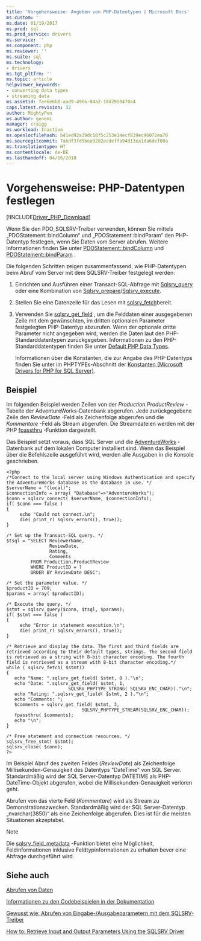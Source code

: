 ```yaml
---
title: 'Vorgehensweise: Angeben von PHP-Datentypen | Microsoft Docs'
ms.custom: ''
ms.date: 01/19/2017
ms.prod: sql
ms.prod_service: drivers
ms.service: ''
ms.component: php
ms.reviewer: ''
ms.suite: sql
ms.technology:
- drivers
ms.tgt_pltfrm: ''
ms.topic: article
helpviewer_keywords:
- converting data types
- streaming data
ms.assetid: fee6e6b8-aad9-496b-84a2-18d2950470a4
caps.latest.revision: 32
author: MightyPen
ms.author: genemi
manager: craigg
ms.workload: Inactive
ms.openlocfilehash: b41ed92a39dc18f5c253e14ecf839ec96072ea70
ms.sourcegitcommit: 7a6df3fd5bea9282ecdeffa94d13ea1da6def80a
ms.translationtype: HT
ms.contentlocale: de-DE
ms.lasthandoff: 04/16/2018
---
```

# <a name="how-to-specify-php-data-types"></a>Vorgehensweise: PHP-Datentypen festlegen
[!INCLUDE[Driver_PHP_Download](../../includes/driver_php_download.md)]

Wenn Sie den PDO_SQLSRV-Treiber verwenden, können Sie mittels „PDOStatement::bindColumn“ und „PDOStatement::bindParam“ den PHP-Datentyp festlegen, wenn Sie Daten vom Server abrufen. Weitere Informationen finden Sie unter [PDOStatement::bindColumn](../../connect/php/pdostatement-bindcolumn.md) und [PDOStatement::bindParam](../../connect/php/pdostatement-bindparam.md) .  
  
Die folgenden Schritten zeigen zusammenfassend, wie PHP-Datentypen beim Abruf vom Server mit dem SQLSRV-Treiber festgelegt werden:  
  
1.  Einrichten und Ausführen einer Transact-SQL-Abfrage mit [Sqlsrv_query](../../connect/php/sqlsrv-query.md) oder eine Kombination von [Sqlsrv_prepare](../../connect/php/sqlsrv-prepare.md)/[Sqlsrv_execute](../../connect/php/sqlsrv-execute.md).  
  
2.  Stellen Sie eine Datenzeile für das Lesen mit [sqlsrv_fetch](../../connect/php/sqlsrv-fetch.md)bereit.  
  
3.  Verwenden Sie [sqlsrv_get_field](../../connect/php/sqlsrv-get-field.md) , um die Felddaten einer ausgegebenen Zeile mit dem gewünschten, im dritten optionalen Parameter festgelegten PHP-Datentyp abzurufen. Wenn der optionale dritte Parameter nicht angegeben wird, werden die Daten laut den PHP-Standarddatentypen zurückgegeben. Informationen zu den PHP-Standarddatentypen finden Sie unter [Default PHP Data Types](../../connect/php/default-php-data-types.md).  
  
    Informationen über die Konstanten, die zur Angabe des PHP-Datentyps finden Sie unter im PHPTYPEs-Abschnitt der [Konstanten &#40;Microsoft Drivers for PHP for SQL Server&#41;](../../connect/php/constants-microsoft-drivers-for-php-for-sql-server.md).  
  
## <a name="example"></a>Beispiel  
Im folgenden Beispiel werden Zeilen von der *Production.ProductReview* -Tabelle der AdventureWorks-Datenbank abgerufen. Jede zurückgegebene Zeile den *ReviewDate* -Feld als Zeichenfolge abgerufen und die *Kommentare* -Feld als Stream abgerufen. Die Streamdateien werden mit der PHP [fpassthru](http://php.net/manual/en/function.fpassthru.php) -Funktion dargestellt.  
  
Das Beispiel setzt voraus, dass SQL Server und die [AdventureWorks](https://github.com/Microsoft/sql-server-samples/tree/master/samples/databases/adventure-works) -Datenbank auf dem lokalen Computer installiert sind. Wenn das Beispiel über die Befehlszeile ausgeführt wird, werden alle Ausgaben in die Konsole geschrieben.  
  
```  
<?php  
/*Connect to the local server using Windows Authentication and specify  
the AdventureWorks database as the database in use. */  
$serverName = "(local)";  
$connectionInfo = array( "Database"=>"AdventureWorks");  
$conn = sqlsrv_connect( $serverName, $connectionInfo);  
if( $conn === false )  
{  
     echo "Could not connect.\n";  
     die( print_r( sqlsrv_errors(), true));  
}  
  
/* Set up the Transact-SQL query. */  
$tsql = "SELECT ReviewerName,   
                ReviewDate,  
                Rating,   
                Comments   
         FROM Production.ProductReview   
         WHERE ProductID = ?   
         ORDER BY ReviewDate DESC";  
  
/* Set the parameter value. */  
$productID = 709;  
$params = array( $productID);  
  
/* Execute the query. */  
$stmt = sqlsrv_query($conn, $tsql, $params);  
if( $stmt === false )  
{  
     echo "Error in statement execution.\n";  
     die( print_r( sqlsrv_errors(), true));  
}  
  
/* Retrieve and display the data. The first and third fields are  
retrieved according to their default types, strings. The second field  
is retrieved as a string with 8-bit character encoding. The fourth  
field is retrieved as a stream with 8-bit character encoding.*/  
while ( sqlsrv_fetch( $stmt))  
{  
   echo "Name: ".sqlsrv_get_field( $stmt, 0 )."\n";  
   echo "Date: ".sqlsrv_get_field( $stmt, 1,   
                       SQLSRV_PHPTYPE_STRING( SQLSRV_ENC_CHAR))."\n";  
   echo "Rating: ".sqlsrv_get_field( $stmt, 2 )."\n";  
   echo "Comments: ";  
   $comments = sqlsrv_get_field( $stmt, 3,   
                            SQLSRV_PHPTYPE_STREAM(SQLSRV_ENC_CHAR));  
   fpassthru( $comments);  
   echo "\n";   
}  
  
/* Free statement and connection resources. */  
sqlsrv_free_stmt( $stmt);  
sqlsrv_close( $conn);  
?>  
```  
  
Im Beispiel Abruf des zweiten Feldes (*ReviewDate*) als Zeichenfolge Millisekunden-Genauigkeit des Datentyps "DateTime" von SQL Server. Standardmäßig wird der SQL Server-Datentyp DATETIME als PHP-DateTime-Objekt abgerufen, wobei die Millisekunden-Genauigkeit verloren geht.  
  
Abrufen von das vierte Feld (*Kommentare*) wird als Stream zu Demonstrationszwecken. Standardmäßig wird der SQL Server-Datentyp „nvarchar(3850)“ als eine Zeichenfolge abgerufen. Dies ist für die meisten Situationen akzeptabel.   
  
> [!NOTE]  
> Die [sqlsrv_field_metadata](../../connect/php/sqlsrv-field-metadata.md) -Funktion bietet eine Möglichkeit, Feldinformationen inklusive Feldtypinformationen zu erhalten bevor eine Abfrage durchgeführt wird.  
  
## <a name="see-also"></a>Siehe auch  
[Abrufen von Daten](../../connect/php/retrieving-data.md)

[Informationen zu den Codebeispielen in der Dokumentation](../../connect/php/about-code-examples-in-the-documentation.md)

[Gewusst wie: Abrufen von Eingabe-/Ausgabeparametern mit dem SQLSRV-Treiber](../../connect/php/how-to-retrieve-output-parameters-using-the-sqlsrv-driver.md)

[How to: Retrieve Input and Output Parameters Using the SQLSRV Driver](../../connect/php/how-to-retrieve-input-and-output-parameters-using-the-sqlsrv-driver.md)  
  
